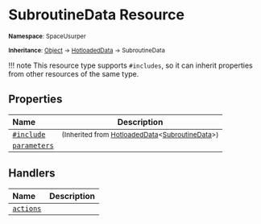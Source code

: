 # SubroutineData Resource

<small>**Namespace**: SpaceUsurper</small>

<small>**Inheritance**: [Object](https://docs.microsoft.com/en-us/dotnet/api/system.object?view=netframework-4.5) → [HotloadedData](HotloadedData.md) → SubroutineData</small>

!!! note
    This resource type supports `#includes`, so it can inherit properties
    from other resources of the same type.
## Properties

<div markdown="1" class="member-table">

| Name | Description |
| :--- | ----------- |
| [`#include`](HotloadedData-1/Include.md) | <small>(Inherited from [HotloadedData](HotloadedData-1.md)&lt;[SubroutineData](SubroutineData.md)&gt;)</small> | 
| [`parameters`](SubroutineData/Parameters.md) |  | 

</div>

## Handlers

<div markdown="1" class="member-table">

| Name | Description |
| :--- | ----------- |
| [`actions`](SubroutineData/Actions.md) |  | 

</div>


